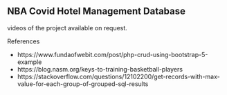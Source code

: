 ## NBA Covid Hotel Management Database
videos of the project available on request.

References 
<ul>
<li>https://www.fundaofwebit.com/post/php-crud-using-bootstrap-5-example</li>
<li>https://blog.nasm.org/keys-to-training-basketball-players</li>
<li>https://stackoverflow.com/questions/12102200/get-records-with-max-value-for-each-group-of-grouped-sql-results</li>
</ul>
